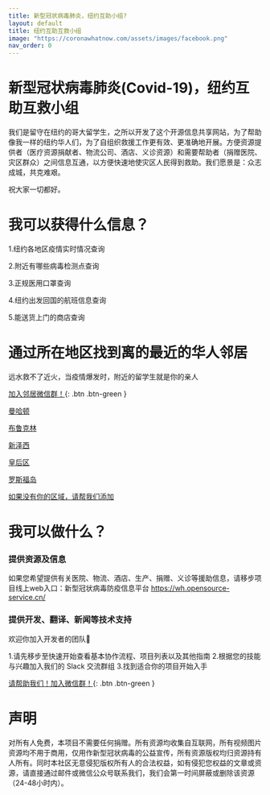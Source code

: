 ```yaml
---
title: 新型冠状病毒肺炎，纽约互助小组?
layout: default
title: 纽约互助互救小组
image: "https://coronawhatnow.com/assets/images/facebook.png"
nav_order: 0
---
```

# 新型冠状病毒肺炎(Covid-19)，纽约互助互救小组
我们是留守在纽约的哥大留学生，之所以开发了这个开源信息共享网站，为了帮助像我一样的纽约华人们，为了自组织救援工作更有效、更准确地开展。方便资源提供者（医疗资源捐献者、物流公司、酒店、义诊资源）和需要帮助者（捐赠医院、灾区群众）之间信息互通，以方便快速地使灾区人民得到救助。我们愿景是：众志成城，共克难艰。

祝大家一切都好。

# 我可以获得什么信息？

1.纽约各地区疫情实时情况查询

2.附近有哪些病毒检测点查询

3.正规医用口罩查询

4.纽约出发回国的航班信息查询

5.能送货上门的商店查询

# 通过所在地区找到离的最近的华人邻居

远水救不了近火，当疫情爆发时，附近的留学生就是你的亲人

[加入邻居微信群！](https://www.facebook.com/groups/coronawhatnow/){: .btn .btn-green }

[曼哈顿](usa/california/bayarea/bayarea.html)

[布鲁克林](usa/washington/seattle/seattle.html)

[新泽西](usa/washington/seattle/seattle.html)

[皇后区](usa/washington/seattle/seattle.html)

[罗斯福岛](usa/washington/seattle/seattle.html)

[如果没有你的区域，请帮我们添加](https://www.facebook.com/groups/coronawhatnow/)

# 我可以做什么？
### 提供资源及信息
如果您希望提供有关医院、物流、酒店、生产、捐赠、义诊等援助信息，请移步项目线上web入口：新型冠状病毒防疫信息平台 https://wh.opensource-service.cn/

### 提供开发、翻译、新闻等技术支持
欢迎你加入开发者的团队👏

1.请先移步至快速开始查看基本协作流程、项目列表以及其他指南
2.根据您的技能与兴趣加入我们的 Slack 交流群组
3.找到适合你的项目开始入手

[请帮助我们！加入微信群！](https://www.facebook.com/groups/coronawhatnow/){: .btn .btn-green }

# 声明
对所有人免费，本项目不需要任何捐赠。所有资源均收集自互联网，所有视频图片资源均不用于商用，仅用作新型冠状病毒的公益宣传，所有资源版权均归资源持有人所有。同时本社区无意侵犯版权所有人的合法权益，如有侵犯您权益的文章或资源，请直接通过邮件或微信公众号联系我们，我们会第一时间屏蔽或删除该资源（24-48小时内）。
